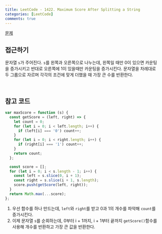 ```yaml
---
title: LeetCode - 1422. Maximum Score After Splitting a String
categories: [LeetCode]
comments: true
---
```


[문제](https://leetcode.com/problems/maximum-score-after-splitting-a-string/)

## 접근하기

문자열 `s`가 주어진다. `s`를 왼쪽과 오른쪽으로 나누는데, 왼쪽일 때만 0이 있으면 카운팅을 증가시키고 반대로 오른쪽에 1이 있을때만 카운팅을 증가시킨다.
문자열을 차례대로 두 그룹으로 자르며 각각의 조건에 맞게 더했을 때 가장 큰 수를 반환한다.

<br>

## 참고 코드

```js
var maxScore = function (s) {
  const getScore = (left, right) => {
    let count = 0;
    for (let i = 0; i < left.length; i++) {
      if (left[i] === '0') count++;
    }
    for (let i = 0; i < right.length; i++) {
      if (right[i] === '1') count++;
    }
    return count;
  };

  const score = [];
  for (let i = 0; i < s.length - 1; i++) {
    const left = s.slice(0, i + 1);
    const right = s.slice(i + 1, s.length);
    score.push(getScore(left, right));
  }
  return Math.max(...score);
};
```

1. 우선 함수를 하나 만드는데, `left`와 `right`를 받고 0과 1의 개수를 파악해 `count`를 증가시킨다.
2. 이제 문자열 `s`를 순회하는데, 0부터 i + 1까지, i + 1부터 끝까지 `getScore()`함수를 사용해 개수를 반환하고 가장 큰 값을 반환한다.
